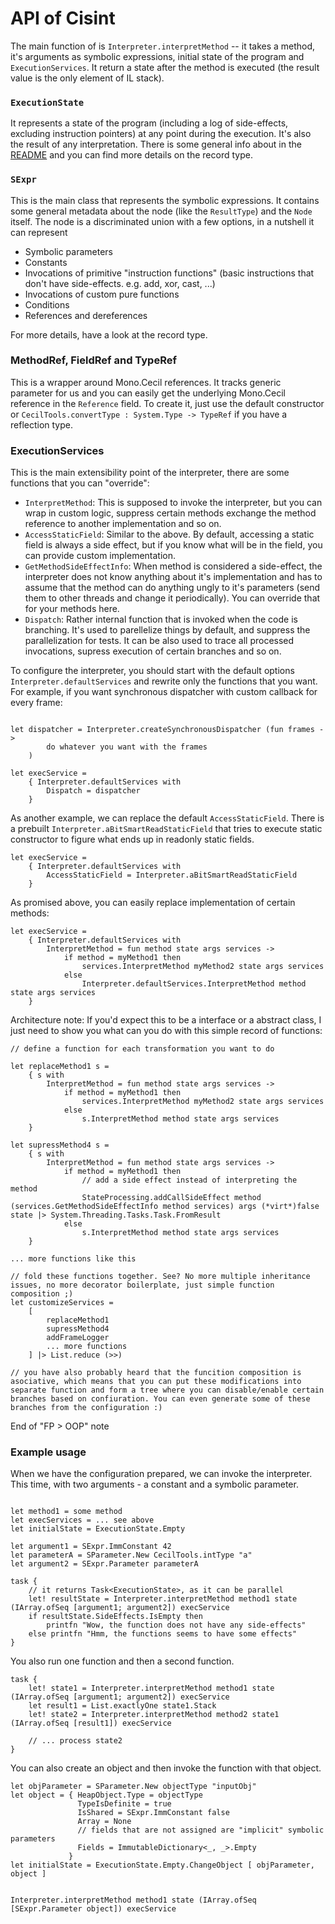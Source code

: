 # API of Cisint

The main function of is `Interpreter.interpretMethod` -- it takes a method, it's arguments as symbolic expressions, initial state of the program and `ExecutionServices`. It return a state after the method is executed (the result value is the only element of IL stack).

### `ExecutionState`

It represents a state of the program (including a log of side-effects, excluding instruction pointers) at any point during the execution. It's also the result of any interpretation. There is some general info about in the [README](../README.md) and you can find more details on the record type.

### `SExpr`

This is the main class that represents the symbolic expressions. It contains some general metadata about the node (like the `ResultType`) and the `Node` itself. The node is a discriminated union with a few options, in a nutshell it can represent

* Symbolic parameters
* Constants
* Invocations of primitive "instruction functions" (basic instructions that don't have side-effects. e.g. add, xor, cast, ...)
* Invocations of custom pure functions
* Conditions
* References and dereferences

For more details, have a look at the record type.

### MethodRef, FieldRef and TypeRef

This is a wrapper around Mono.Cecil references. It tracks generic parameter for us and you can easily get the underlying Mono.Cecil reference in the `Reference` field. To create it, just use the default constructor or `CecilTools.convertType : System.Type -> TypeRef` if you have a reflection type.

### ExecutionServices

This is the main extensibility point of the interpreter, there are some functions that you can "override":

* `InterpretMethod`: This is supposed to invoke the interpreter, but you can wrap in custom logic, suppress certain methods exchange the method reference to another implementation and so on.
* `AccessStaticField`: Similar to the above. By default, accessing a static field is always a side effect, but if you know what will be in the field, you can provide custom implementation.
* `GetMethodSideEffectInfo`: When method is considered a side-effect, the interpreter does not know anything about it's implementation and has to assume that the method can do anything ungly to it's parameters (send them to other threads and change it periodically). You can override that for your methods here.
* `Dispatch`: Rather internal function that is invoked when the code is branching. It's used to parellelize things by default, and suppress the parallelization for tests. It can be also used to trace all processed invocations, supress execution of certain branches and so on.

To configure the interpreter, you should start with the default options `Interpreter.defaultServices` and rewrite only the functions that you want. For example, if you want synchronous dispatcher with custom callback for every frame:

```F#

let dispatcher = Interpreter.createSynchronousDispatcher (fun frames ->
        do whatever you want with the frames
    )

let execService =
    { Interpreter.defaultServices with
        Dispatch = dispatcher
    }
```

As another example, we can replace the default `AccessStaticField`. There is a prebuilt `Interpreter.aBitSmartReadStaticField` that tries to execute static constructor to figure what ends up in readonly static fields.

```F#
let execService =
    { Interpreter.defaultServices with
        AccessStaticField = Interpreter.aBitSmartReadStaticField
    }
```

As promised above, you can easily replace implementation of certain methods:

```F#
let execService =
    { Interpreter.defaultServices with
        InterpretMethod = fun method state args services ->
            if method = myMethod1 then
                services.InterpretMethod myMethod2 state args services
            else
                Interpreter.defaultServices.InterpretMethod method state args services
    }
```

Architecture note: If you'd expect this to be a interface or a abstract class, I just need to show you what can you do with this simple record of functions:

```F#
// define a function for each transformation you want to do

let replaceMethod1 s =
    { s with
        InterpretMethod = fun method state args services ->
            if method = myMethod1 then
                services.InterpretMethod myMethod2 state args services
            else
                s.InterpretMethod method state args services
    }

let supressMethod4 s =
    { s with
        InterpretMethod = fun method state args services ->
            if method = myMethod1 then
                // add a side effect instead of interpreting the method
                StateProcessing.addCallSideEffect method (services.GetMethodSideEffectInfo method services) args (*virt*)false state |> System.Threading.Tasks.Task.FromResult
            else
                s.InterpretMethod method state args services    
    }

... more functions like this

// fold these functions together. See? No more multiple inheritance issues, no more decorator boilerplate, just simple function composition ;)
let customizeServices =
    [
        replaceMethod1
        supressMethod4
        addFrameLogger
        ... more functions
    ] |> List.reduce (>>)

// you have also probably heard that the funcition composition is asociative, which means that you can put these modifications into separate function and form a tree where you can disable/enable certain branches based on confiuration. You can even generate some of these branches from the configuration :)

```

End of "FP > OOP" note


### Example usage

When we have the configuration prepared, we can invoke the interpreter. This time, with two arguments - a constant and a symbolic parameter.

```F#

let method1 = some method
let execServices = ... see above
let initialState = ExecutionState.Empty

let argument1 = SExpr.ImmConstant 42
let parameterA = SParameter.New CecilTools.intType "a"
let argument2 = SExpr.Parameter parameterA

task {
    // it returns Task<ExecutionState>, as it can be parallel
    let! resultState = Interpreter.interpretMethod method1 state (IArray.ofSeq [argument1; argument2]) execService
    if resultState.SideEffects.IsEmpty then
        printfn "Wow, the function does not have any side-effects"
    else printfn "Hmm, the functions seems to have some effects"
}

```

You also run one function and then a second function.

```F#
task {
    let! state1 = Interpreter.interpretMethod method1 state (IArray.ofSeq [argument1; argument2]) execService
    let result1 = List.exactlyOne state1.Stack
    let! state2 = Interpreter.interpretMethod method2 state1 (IArray.ofSeq [result1]) execService
    
    // ... process state2
}
```

You can also create an object and then invoke the function with that object.

```F#
let objParameter = SParameter.New objectType "inputObj"
let object = { HeapObject.Type = objectType
               TypeIsDefinite = true
               IsShared = SExpr.ImmConstant false
               Array = None
               // fields that are not assigned are "implicit" symbolic parameters
               Fields = ImmutableDictionary<_, _>.Empty
             }
let initialState = ExecutionState.Empty.ChangeObject [ objParameter, object ]


Interpreter.interpretMethod method1 state (IArray.ofSeq [SExpr.Parameter object]) execService

```
